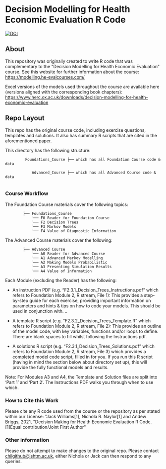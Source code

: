 # Decision Modelling for Health Economic Evaluation R Code

[![DOI](https://zenodo.org/badge/343436706.svg)](https://zenodo.org/badge/latestdoi/343436706)

## About

This repository was originally created to write R code that was complementary to the "Decision Modelling for Health Economic Evaluation" course. See this website for further information about the course: https://modelling.he-evalcourses.com/

Excel versions of the models used throughout the course are available here (versions aligned with the corresponding book chapters): https://www.herc.ox.ac.uk/downloads/decision-modelling-for-health-economic-evaluation 


## Repo Layout

This repo has the original course code, including exercise questions, templates and solutions. It also has summary R scripts that are cited in the aforementioned paper.

This directory has the following structure:

```
         Foundations_Course ├── which has all Foundation Course code & data
                            
            Advanced_Course ├── which has all Advanced Course code & data
         
```

### Course Workflow

The Foundation Course materials cover the following topics: 

```
        ├── Foundations_Course 
            └── F0 Reader for Foundation Course 
            └── F2 Decision Trees
            └── F3 Markov Models 
            └── F4 Value of Diagnostic Information                             
```

The Advanced Course materials cover the following:

```
        ├── Advanced Course 
            └── A0 Reader for Advanced Course 
            └── A1 Advanced Markov Modelling
            └── A2 Making Models Probabilistic 
            └── A3 Presenting Simulation Results
            └── A4 Value of Information                               
```

Each Module (excluding the Reader) has the following:

* An instruction PDF (e.g. “F2.3.1_Decision_Trees_Instructions.pdf” which refers to Foundation Module 2, R stream, File 1): This provides a step-by-step guide for each exercise, providing important information on parameters and hints & tips on how to code your models. This should be used in conjunction with. ..

* A template R script (e.g. “F2.3.2_Decision_Trees_Template.R” which refers to Foundation Module 2, R stream, File 2): This provides an outline of the model code, with key variables, functions and/or loops to define. There are blank spaces to fill whilst following the Instructions pdf.

* A solutions R script (e.g. “F2.3.1_Decision_Trees_Solutions.pdf” which refers to Foundation Module 2, R stream, File 3) which provides a completed model code script, filled in for you. If you run this R script (having in mind the section below about directory set up), this will provide the fully functional models and results.

Note: For Modules A3 and A4, the Template and Solution files are split into ‘Part 1’ and ‘Part 2’. The Instructions PDF walks you through when to use which.


### How to Cite this Work

Please cite any R code used from the course or the repository as per stated within our License: "Jack Williams[1], Nichola R. Naylor[1] and Andew Briggs, 2021, "Decision Making for Health Economic Evaluation R Code. [1]Equal contribution/Joint First Author"


### Other information

Please do not attempt to make changes to the original repo. 
Please contact chilgithub@lshtm.ac.uk, either Nichola or Jack can then respond to any queries. 

